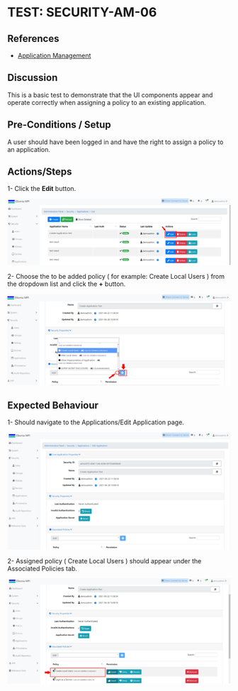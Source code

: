# TEST: SECURITY-AM-06

## References

* [Application Management](../../../../../operations/security-administration/application-management.md)

## Discussion

This is a basic test to demonstrate that the UI components appear and operate correctly when assigning a policy to an existing application.

## Pre-Conditions / Setup

 A user should have been logged in and have the right to assign a policy to an application.

## Actions/Steps

1- Click the **Edit** button.

![](../../../../../../.gitbook/assets/19%20%281%29.jpg)

2- Choose the to be added policy \( for example: Create Local Users \) from the dropdown list and click the **+** button.

![](../../../../../../.gitbook/assets/20%20%281%29.jpg)

## Expected Behaviour

1- Should navigate to the Applications/Edit Application page.

![](../../../../../../.gitbook/assets/20%20%282%29.jpg)

2- Assigned policy \( Create Local Users \) should appear under the Associated Policies tab.

![](../../../../../../.gitbook/assets/21.jpg)

